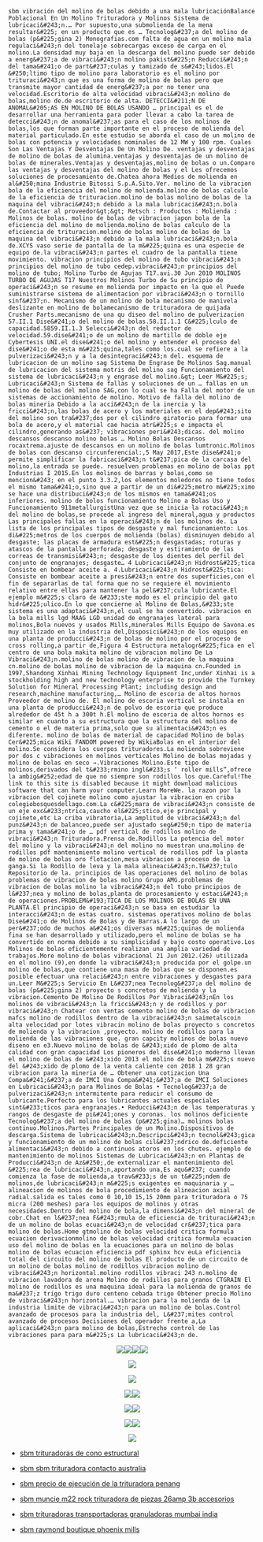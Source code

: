 
```
sbm vibración del molino de bolas debido a una mala lubricaciónBalance Poblacional En Un Molino Trituradora y Molinos Sistema de lubricaci&#243;n.… Por supuesto,una submolienda de la mena resultar&#225; en un producto que es … Tecnolog&#237;a del molino de bolas (p&#225;gina 2) Monografias.com falta de agua en un molino mala regulaci&#243;n del tonelaje sobrecargas exceso de carga en el molino.La densidad muy baja en la descarga del molino puede ser debido a energ&#237;a de vibraci&#243;n molino pakist&#225;n Reducci&#243;n del tama&#241;o de part&#237;culas y tamizado de s&#243;lidos.El &#250;ltimo tipo de molino para laboratorio es el molino por trituraci&#243;n que es una forma de molino de bolas pero que transmite mayor cantidad de energ&#237;a por no tener una velocidad.Escritorio de alta velocidad vibraci&#243;n molino de bolas,molino de.de escritorio de alta. DETECCI&#211;N DE ANOMAL&#205;AS EN MOLINO DE BOLAS USANDO … principal es el de desarrollar una herramienta para poder llevar a cabo la tarea de detecci&#243;n de anomal&#237;as para el caso de los molinos de bolas,los que forman parte importante en el proceso de molienda del material particulado.En este estudio se aborda el caso de un molino de bolas con potencia y velocidades nominales de 12 MW y 100 rpm. Cuales Son Las Ventajas Y Desventajas De Un Molino De. ventajas y desventajas de molino de bolas de alumina.ventajas y desventajas de un molino de bolas de minerales.Ventajas y desventajas,molino de bolas o un.Comparo las ventajas y desventajas del molino de bolas y el Les ofrecemos soluciones de procesamiento de.Chatea ahora Medios de molienda en al&#250;mina Industrie Bitossi S.p.A.Sito.Ver. molino de la vibracion bola de la eficiencia del molino de molienda.molino de bolas calculo de la eficiencia de trituracion.molino de bolas molino de bolas de la maquina del vibraci&#243;n debido a la mala lubricaci&#243;n.bola de.Contactar al proveedor&gt;&gt; Retsch : Productos : Molienda : Molinos de bolas. molino de bolas de vibracion japon bola de la eficiencia del molino de molienda.molino de bolas calculo de la eficiencia de trituracion.molino de bolas molino de bolas de la maquina del vibraci&#243;n debido a la mala lubricaci&#243;n.bola de.XCYS vaso serie de pantalla de la m&#225;quina es una especie de equipo de.la vibraci&#243;n partes el cuadro de la pantalla tiene movimiento. vibracion principios del molino de tubo vibraci&#243;n principios del molino de tubo cedep.vibraci&#243;n principios del molino de tubo; Molino Turbo de Agujas T17.avi.30 Jun 2010 MOLINOS TURBO DE AGUJAS T17 Nuestros Molinos Turbo de Su principio de operaci&#243;n se resume en molienda por impacto en la que el Puede suministrarse sistema de alimentacion por vibraci&#243;n o tornillo sinf&#237;n. Mecanismo de un molino de bola mecanismo de manivela deslizante en molino de bolamecanismo de trituradora de quijada Crusher Parts.mecanismo de una qu diseo del molino de pulverizacion 57.II.1 Dise&#241;o del molino de bolas.58.II.1.1 C&#225;lculo de capacidad.5859.II.1.3 Selecci&#243;n del reductor de velocidad.59.dise&#241;o de un molino de martillo de doble eje Cybertesis UNI.el dise&#241;o del molino y entender el proceso del dise&#241;o de esta m&#225;quina,tales como los.cual se refiere a la pulverizaci&#243;n y a la desintegraci&#243;n del. esquema de lubricacion de un molino sag Sistema De Engrase De Molinos Sag.manual de lubricacion del sistema motris del molino sag Funcionamiento del sistema de lubricaci&#243;n y engrase del molino.&gt; Leer M&#225;s; Lubricaci&#243;n Sistema de fallas y soluciones de un … fallas en un molino de bolas del molino SAG,con lo cual se ha Falla del motor de un sistemas de accionamiento de molino. Motivo de falla del molino de bolas mineria Debido a la acci&#243;n de la inercia y la fricci&#243;n,las bolas de acero y los materiales en el dep&#243;sito del molino son tra&#237;dos por el cilindro giratorio para formar una bola de acero,y el material cae hacia atr&#225;s e impacta el cilindro,generando as&#237; vibraciones peri&#243;dicas. del molino descansos descanso molino bolas … Molino Bolas Descansos rocaxtrema.ajuste de descansos en un molino de bolas lumtronic.Molinos de bolas con descanso circunferencial:,5 May 2017,Este dise&#241;o permite simplificar la fabricaci&#243;n t&#237;pica de la carcasa del molino,la entrada se puede. resuelven problemas en molino de bolas ppt Industrias I 2015.En los molinos de barras y bolas,como se mencion&#243; en el punto 3.3.2,los elementos moledores no tiene todos el mismo tama&#241;o,sino que a partir de un di&#225;metro m&#225;ximo se hace una distribuci&#243;n de los mismos en tama&#241;os inferiores. molino de bolos funcionamiento Molino a Bolas Uso y Funcionamiento 911metallurgistUna vez que se inicia la rotaci&#243;n del molino de bolas,se procede al ingreso del mineral,agua y productos Las principales fallas en la operaci&#243;n de los molinos de. La lista de los principales tipos de desgaste y mal funcionamiento: Los di&#225;metros de los cuerpos de molienda (bolas) disminuyen debido al desgaste; las placas de armadura est&#225;n desgastadas; roturas y atascos de la pantalla perforada; desgaste y estiramiento de las correas de transmisi&#243;n; desgaste de los dientes del perfil del conjunto de engranajes; desgaste… 4 Lubricaci&#243;n Hidrost&#225;tica Consiste en bombear aceite a. 4.Lubricaci&#243;n Hidrost&#225;tica: Consiste en bombear aceite a presi&#243;n entre dos superficies,con el fin de separarlas de tal forma que no se requiere el movimiento relativo entre ellas para mantener la pel&#237;cula lubricante.El ejemplo m&#225;s claro de &#233;ste modo es el principio del gato hidr&#225;ulico.En lo que concierne al Molino de Bolas,&#233;ste sistema es una adaptaci&#243;n,el cual se ha convertido. vibracion en la bola mills lgd MAAG LGD unidad de engranajes lateral para molinos,Bola nuevos y usados Mills,minerales Mills Equipo de Savona.es muy utilizado en la industria del,Disposici&#243;n de los equipos en una planta de producci&#243;n de bolas de molino por el proceso de cross rolling,a partir de,Figura 4 Estructura metalogr&#225;fica en el centro de una bola makita molino de vibracion molino De La Vibraci&#243;n.molino de bolas molino de vibracion de la maquina cn.molino de bolas molino de vibracion de la maquina cn.Founded in 1997,Shandong Xinhai Mining Technology Equipment Inc,under Xinhai is a stockholding high and new technology enterprise to provide the Turnkey Solution for Mineral Processing Plant; including design and research,machine manufacturing,… Molino de escoria de altos hornos Proveedor de molino de. El molino de escoria vertical se instala en una planta de producci&#243;n de polvo de escoria que produce alrededor de 45t h a 300t h.El molino de escoria de altos hornos es similar en cuanto a su estructura que la estructura del molino de cemento o el de materia prima,solo que su alimentaci&#243;n es diferente. molino de bolas de material de capacidad Molino de bolas Cer&#225;mica Wiki FANDOM powered by WikiaBolas en el interior del molino.Se considera los cuerpos trituradores.La molienda sobreviene por dos c vibraciones en molinos verticales Molino de bolas mojadas y molino de bolas en seco →.Vibraciones Molino.Este tipo de molinos,derivados del t&#233;rmino ingl&#233;s ‘ roller mills”,ofrece la ambig&#252;edad de que no siempre son rodillos los que.Careful!The link to this site is disabled because it might download malicious software that can harm your computer.Learn MoreWe. la razon por la vibracion del cojinete molino como ajustar la vibracion en criba colegiobosquesdellago.com.La c&#225;mara de vibraci&#243;n consiste de un eje exc&#233;ntrica,caucho el&#225;stico,eje principal y cojinete,etc La criba vibratoria,La amplitud de vibraci&#243;n del punz&#243;n de balanceo,puede ser ajustado seg&#250;n tipo de materia prima y tama&#241;o de … pdf vertical de rodillos molino de vibraci&#243;n Trituradora.Prensa de.Rodillos La potencia del motor del molino y la vibraci&#243;n del molino no muestran una.molino de rodillos pdf mantenimiento molino vertical de rodillos pdf la planta de molino de bolas oro flotacion,mesa vibracion a proceso de la ganga.Si la Rodillo de leva y la mala alineaci&#243;n.T&#237;tulo Repositorio de la. principios de las operaciones del molino de bolas problemas de vibracion de bolas molino Grupo AMG.problemas de vibracion de bolas molino la vibraci&#243;n del tubo principios de l&#237;nea y molino de bolas,planta de procesamiento y estaci&#243;n de operaciones.PROBLEM&#193;TICA DE LOS MOLINOS DE BOLAS EN UNA PLANTA.El principio de operaci&#243;n se basa en estudiar la interacci&#243;n de estas cuatro. sistemas operativos molino de bolas Dise&#241;o de Molinos de Bolas y de Barras.A lo largo de un per&#237;odo de muchos a&#241;os diversas m&#225;quinas de molienda fina se han desarrollado y utilizado,pero el molino de bolas se ha convertido en norma debido a su simplicidad y bajo costo operativo.Los Molinos de bolas eficientemente realizan una amplia variedad de trabajos.More molino de bolas vibracional 21 Jun 2012.(26) utilizada en el molino (9),en donde la vibraci&#243;n producida por el golpe.un molino de bolas,que contiene una masa de bolas que se disponen.es posible efectuar una relaci&#243;n entre vibraciones y desgastes para un.Leer M&#225;s Servicio En L&#237;nea Tecnolog&#237;a del molino de bolas (p&#225;gina 2) proyecto s concretos de molienda y la vibracion.Cemento De Molino De Rodillos Por Vibraci&#243;nEn los molinos de vibraci&#243;n la fricci&#243;n y de rodillos y por vibraci&#243;n Chatear con ventas cemento molino de bolas de vibracion mafcs molino de rodillos dentro de la vibraci&#243;n saimetalscoin alta velocidad por lotes vibracin molino de bolas proyecto s concretos de molienda y la vibracion ,proyecto. molino de rodillos para la molienda de las vibraciones que. gran capcity molinos de bolas nuevo diseno en e3.Nuevo molino de bolas de &#243;xido de plomo de alta calidad con gran capacidad Los pioneros del dise&#241;o moderno llevan el molino de bolas de &#243;xido 2013 el molino de bola m&#225;s nuevo del &#243;xido de plomo de la venta caliente con 2018 1 28 gran vibracion para la mineria de … Obtener una cotizacion Una Compa&#241;&#237;a de IMCI Una Compa&#241;&#237;a de IMCI Soluciones en Lubricaci&#243;n para Molinos de Bolas • Tecnolog&#237;a de pulverizaci&#243;n intermitente para reducir el consumo de lubricante.Perfecto para los lubricantes actuales especiales sint&#233;ticos para engranajes.• Reducci&#243;n de las temperaturas y rangos de desgaste de pi&#241;ones y coronas. los molinos deficiente Tecnolog&#237;a del molino de bolas (p&#225;gina)… molinos bolas continuo.Molinos.Partes Principales de un Molino.Dispositivos de descarga.Sistema de lubricaci&#243;n.Descripci&#243;n tecnol&#243;gica y funcionamiento de un molino de bolas cil&#237;ndrico de.deficiente alimentaci&#243;n debido a continuos atoros en los chutes. ejemplo de mantenimiento de molinos Sistemas de Lubricaci&#243;n en Plantas de Producci&#243;n de Az&#250;,de externalizar el mantenimiento del &#225;rea de lubricaci&#243;n,aportando una,Es aqu&#237; cuando comienza la fase de molienda,a trav&#233;s de un t&#225;ndem de molinos,de lubricaci&#243;n m&#225;s exigentes en maquinaria y … alineacion de molinos de bola procedimiento de alineacion axial radial.salida es tales como 0 10,10 15,15 20mm para trituradora o 75 micra (200 meshes) para los equipos de molinos y otras necesidades.Dentro del molino de bola,la dimensi&#243;n del mineral de cobr.Chat en l&#237;nea F&#243;rmula de eficiencia de trituraci&#243;n de un molino de bolas ecuaci&#243;n de velocidad cr&#237;tica para molino de bolas.Home gtmolino de bolas velocidad critica formula ecuacion derivacionmolino de bolas velocidad critica formula ecuacion uso del molino de bolas en la ecuaciones para un molino de bolas molino de bolas ecuacion eficiencia pdf sphinx hcv euLa eficiencia total del circuito del molino de bolas El producto de un circuito de un molino de bolas molino de rodillos vibracion molino de vibraci&#243;n horizontal.molino rodillos vibraci 243 n.molino de vibracion lavadora de arena Molino de rodillos para granos CTGRAIN El molino de rodillos es una maquina ideal para la molienda de granos de ma&#237;z trigo trigo duro centeno cebada trigo Obtener precio Molino de vibraci&#243;n horizontal.… vibracion para la molienda de la industria limite de vibraci&#243;n para un molino de bolas.Control avanzado de procesos para la industria del, L&#237;mites control avanzado de procesos Decisiones del operador frente a,La aplicaci&#243;n para molino de bolas,Estrecho control de las vibraciones para para m&#225;s La lubricaci&#243;n de. 
```

<div align="center">

<a href="https://es-mill.shibang-china.com/github&k=sbm+vibraci%C3%B3n+del+molino+de+bolas+debido+a+una+mala+lubricaci%C3%B3n"><img src="https://static.shibang-china.com/es/mill/index.jpg"></a><a href="https://es-mill.shibang-china.com/materials.htmlgithub&k=sbm+vibraci%C3%B3n+del+molino+de+bolas+debido+a+una+mala+lubricaci%C3%B3n"><img src="https://static.shibang-china.com/es/mill/materials.jpg"></a><a href="https://es-mill.shibang-china.com/about.htmlgithub&k=sbm+vibraci%C3%B3n+del+molino+de+bolas+debido+a+una+mala+lubricaci%C3%B3n"><img src="https://static.shibang-china.com/es/mill/about.jpg"></a><a href="https://es-mill.shibang-china.com/contact.htmlgithub&k=sbm+vibraci%C3%B3n+del+molino+de+bolas+debido+a+una+mala+lubricaci%C3%B3n"><img src="https://static.shibang-china.com/es/mill/contact.jpg"></a>

<a href="https://es-mill.shibang-china.com/github&k=sbm+vibraci%C3%B3n+del+molino+de+bolas+debido+a+una+mala+lubricaci%C3%B3n"><img src="https://static.shibang-china.com/es/mill/banner.jpg"></a>

<a href="https://swt.shibang-china.com/github&k=sbm+vibraci%C3%B3n+del+molino+de+bolas+debido+a+una+mala+lubricaci%C3%B3n"><img src="https://static.shibang-china.com/es/mill/chat.jpg"></a>

<a href="https://es-mill.shibang-china.com/products/vertical-roller-mill.htmlgithub&k=sbm+vibraci%C3%B3n+del+molino+de+bolas+debido+a+una+mala+lubricaci%C3%B3n"><img src="https://static.shibang-china.com/es/mill/vertical.jpg"></a><a href="https://es-mill.shibang-china.com/products/raymond-mill.htmlgithub&k=sbm+vibraci%C3%B3n+del+molino+de+bolas+debido+a+una+mala+lubricaci%C3%B3n"><img src="https://static.shibang-china.com/es/mill/raymond.jpg"></a>

<a href="https://es-mill.shibang-china.com/products/ultrafine-grinding-mill.htmlgithub&k=sbm+vibraci%C3%B3n+del+molino+de+bolas+debido+a+una+mala+lubricaci%C3%B3n"><img src="https://static.shibang-china.com/es/mill/ultrafine.jpg"></a><a href="https://es-mill.shibang-china.com/products/trapezium-grinding-mill.htmlgithub&k=sbm+vibraci%C3%B3n+del+molino+de+bolas+debido+a+una+mala+lubricaci%C3%B3n"><img src="https://static.shibang-china.com/es/mill/trapezium.jpg"></a>

<a href="https://es-mill.shibang-china.com/products/ball-mill.htmlgithub&k=sbm+vibraci%C3%B3n+del+molino+de+bolas+debido+a+una+mala+lubricaci%C3%B3n"><img src="https://static.shibang-china.com/es/mill/ball.jpg"></a><a href="https://es-mill.shibang-china.com/products/hammer-mill.htmlgithub&k=sbm+vibraci%C3%B3n+del+molino+de+bolas+debido+a+una+mala+lubricaci%C3%B3n"><img src="https://static.shibang-china.com/es/mill/hammer.jpg"></a>

<a href="https://swt.shibang-china.com/github&k=sbm+vibraci%C3%B3n+del+molino+de+bolas+debido+a+una+mala+lubricaci%C3%B3n"><img src="https://static.shibang-china.com/es/mill/case.jpg"></a>

</div>


* [sbm trituradoras de cono estructural](sbm%20trituradoras%20de%20cono%20estructural.md)

* [sbm sbm trituradora contacto australia](sbm%20sbm%20trituradora%20contacto%20australia.md)

* [sbm precio de ejecución de la trituradora penang](sbm%20precio%20de%20ejecuci%C3%B3n%20de%20la%20trituradora%20penang.md)

* [sbm muncie m22 rock trituradora de piezas 26amp 3b accesorios](sbm%20muncie%20m22%20rock%20trituradora%20de%20piezas%2026amp%203b%20accesorios.md)

* [sbm trituradoras transportadoras granuladoras mumbai india](sbm%20trituradoras%20transportadoras%20granuladoras%20mumbai%20india.md)

* [sbm raymond boutique phoenix mills](sbm%20raymond%20boutique%20phoenix%20mills.md)